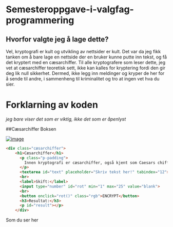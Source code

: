 # Semesteroppgave-i-valgfag-programmering


## Hvorfor valgte jeg å lage dette?

Vel, kryptografi er kult og utvikling av nettsider er kult. Det var da jeg fikk tanken om å bare lage en nettside der en bruker kunne putte inn tekst, og få det kryptert med en cæsarchiffer. Til alle kryptografere som leser dette, jeg vet at cæsarchiffer teoretisk sett, ikke kan kalles for kryptering fordi den gir deg lik null sikkerhet. Dermed, ikke legg inn meldinger og kryper de her for å sende til andre, i sammenheng til kriminalitet og tro at ingen vet hva du sier.


# Forklarning av koden

_jeg bare viser det som er viktig, ikke det som er åpenlyst_


##Cæsarchiffer Boksen

[![image](https://www.linkpicture.com/q/Skjermbilde-2022-04-30-200201.png)](https://www.linkpicture.com/view.php?img=LPic626d79a8ad128316846195)

```Html
<div class="cæsarchiffer">
    <h1>Cæsarchiffer</h1>
      <p class="p-padding">
        Innen kryptografi er cæsarchiffer, også kjent som Caesars chiffer, skiftchiffer, Cæsars kode og cæsarskift, en av de enkleste og mest kjente krypteringsteknikker. Det er en type substitusjonschiffer der hver bokstav i klarteksten erstattes med en annen bokstav et gitt antall steg lenger ut i alfabetet. <a href="https://no.wikipedia.org/wiki/C%C3%A6sarchiffer" target="_blank">Wikipedia</a>.
      </p>
      <textarea id="text" placeholder="Skriv tekst her!" tabindex="12"></textarea>
      <br>
      <label>Skift:</label>
      <input type="number" id="rot" min="1" max="25" value="blank">
      <br>
      <button onclick="rot()" class="rgb">ENCRYPT</button>
      <h3>Resultat:</h3>
      <p id="result"></p>
    </div>
```
Som du ser her
